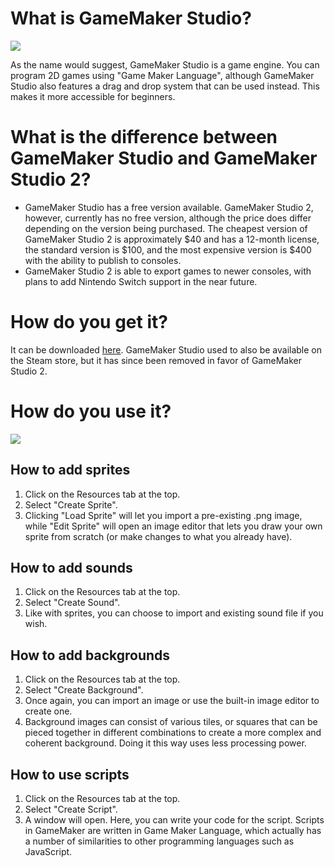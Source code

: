 # What is GameMaker Studio?

![](https://upload.wikimedia.org/wikipedia/en/thumb/1/1b/The_game_maker_logo.png/220px-The_game_maker_logo.png)

As the name would suggest, GameMaker Studio is a game engine. You can program 2D games using "Game Maker Language", although GameMaker Studio also features a drag and drop system that can be used instead. This makes it more accessible for beginners.

# What is the difference between GameMaker Studio and GameMaker Studio 2?

* GameMaker Studio has a free version available. GameMaker Studio 2, however, currently has no free version, although the price does differ depending on the version being purchased. The cheapest version of GameMaker Studio 2 is approximately $40 and has a 12-month license, the standard version is $100, and the most expensive version is $400 with the ability to publish to consoles.
* GameMaker Studio 2 is able to export games to newer consoles, with plans to add Nintendo Switch support in the near future.

# How do you get it?

It can be downloaded [here](https://sourceforge.net/projects/gmstudio/?source=directory).
GameMaker Studio used to also be available on the Steam store, but it has since been removed in favor of GameMaker Studio 2.

# How do you use it?

![](https://i.imgur.com/oExwDfw.png)

## How to add sprites

1. Click on the Resources tab at the top.
2. Select "Create Sprite".
3. Clicking "Load Sprite" will let you import a pre-existing .png image, while "Edit Sprite" will open an image editor that lets you draw your own sprite from scratch (or make changes to what you already have).

## How to add sounds

1. Click on the Resources tab at the top.
2. Select "Create Sound".
3. Like with sprites, you can choose to import and existing sound file if you wish.

## How to add backgrounds

1. Click on the Resources tab at the top.
2. Select "Create Background".
3. Once again, you can import an image or use the built-in image editor to create one.
4. Background images can consist of various tiles, or squares that can be pieced together in different combinations to create a more complex and coherent background. Doing it this way uses less processing power.

## How to use scripts

1. Click on the Resources tab at the top.
2. Select "Create Script".
3. A window will open. Here, you can write your code for the script. Scripts in GameMaker are written in Game Maker Language, which actually has a number of similarities to other programming languages such as JavaScript.